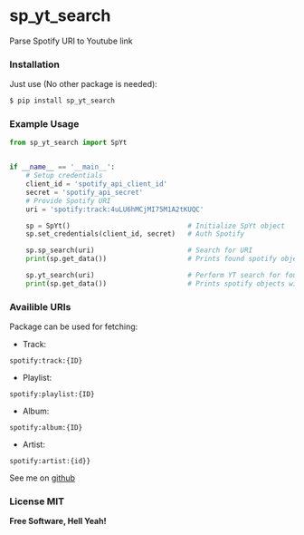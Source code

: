 # sp_yt_search

Parse Spotify URI to Youtube link

### Installation

Just use (No other package is needed):

```sh
$ pip install sp_yt_search
```

### Example Usage

```python
from sp_yt_search import SpYt


if __name__ == '__main__':
    # Setup credentials
    client_id = 'spotify_api_client_id'
    secret = 'spotify_api_secret'
    # Provide Spotify URI
    uri = 'spotify:track:4uLU6hMCjMI75M1A2tKUQC'

    sp = SpYt()                             # Initialize SpYt object
    sp.set_credentials(client_id, secret)   # Auth Spotify

    sp.sp_search(uri)                       # Search for URI
    print(sp.get_data())                    # Prints found spotify objects

    sp.yt_search(uri)                       # Perform YT search for found Spotify objects
    print(sp.get_data())                    # Prints spotify objects with YouTube related results
```

### Availible URIs

Package can be used for fetching:

  - Track:
 
```
spotify:track:{ID}
```
  - Playlist:
```
spotify:playlist:{ID}
```
  - Album:
```
spotify:album:{ID}
```
  - Artist:
```
spotify:artist:{id}}
```

See me on [github](https://github.com/MarcinMysliwiec)


### License MIT

**Free Software, Hell Yeah!**

   [dill]: <://github.com/MarcinMysliwiec>
   [git-repo-url]: <https://github.com/MarcinMysliwiec/patternSingleton>
   [Marcin Mysliwiec]: <https://m-mysliw.dev>
   [Python]: <https://www.python.org/>

